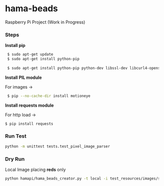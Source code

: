 # hama-beads
Raspberry Pi Project (Work in Progress)


### Steps



**Install pip**

 
```bash
 $ sudo apt-get update
 $ sudo apt-get install python-pip
 
 $ sudo apt-get install python-pip python-dev libssl-dev libcurl4-openssl-dev libjpeg-dev
 ```


**Install PIL module**

For images -> 

````bash
 $ pip --no-cache-dir install motioneye
````

**Install requests module**

For http load -> 
```bash
$ pip install requests
```

### Run Test

```bash
python -m unittest tests.test_pixel_image_parser
```

### Dry Run 

Local Image placing **reds** only

```bash
python hamapi/hama_beads_creator.py -t local -i test_resources/images/streetfighter_sagat.png
```

